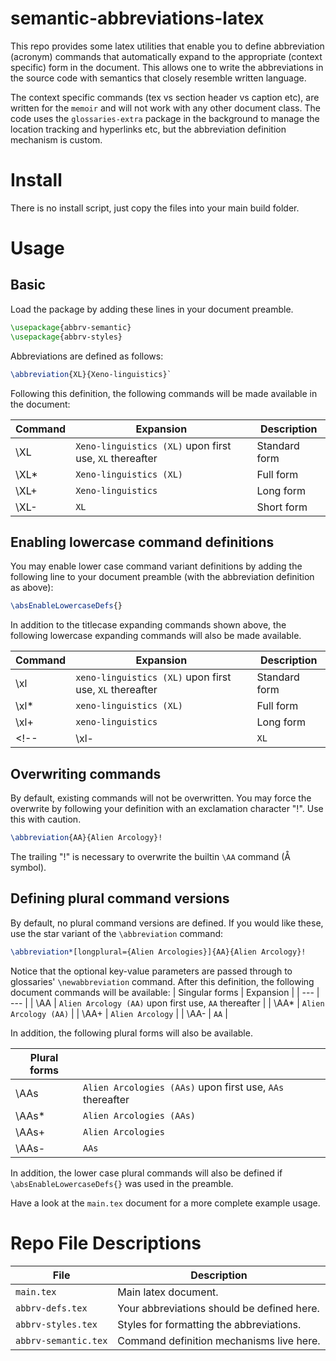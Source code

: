 # semantic-abbreviations-latex

This repo provides some latex utilities that enable you to define abbreviation 
(acronym) commands that automatically expand to the appropriate (context specific)
form in the document.  This allows one to write the abbreviations in the source
code with semantics that closely resemble written language.

The context specific commands (tex vs section header vs caption etc), are
written for the `memoir` and will not work with any other document class. The
code uses the `glossaries-extra` package in the background to manage the
location tracking and hyperlinks etc, but the abbreviation definition mechanism
is custom.

# Install
There is no install script, just copy the files into your main build folder.

# Usage
## Basic

Load the package by adding these lines in your document preamble.
```latex
\usepackage{abbrv-semantic}
\usepackage{abbrv-styles}
```

Abbreviations are defined as follows:
```latex
\abbreviation{XL}{Xeno-linguistics}`
```


Following this definition, the following commands will be made available in the
document:

| Command | Expansion | Description | 
| --- | --- | --- |
| \XL   | `Xeno-linguistics (XL)`  upon first use,  `XL` thereafter | Standard form |
| \XL*  | `Xeno-linguistics (XL)`   | Full form |
| \XL+  | `Xeno-linguistics`        | Long form |
| \XL-  | `XL`                      | Short form |


## Enabling lowercase command definitions
You may enable lower case command variant definitions by adding the following
line to your document preamble (with the abbreviation definition as above):
```latex
\absEnableLowercaseDefs{}
```
In addition to the titlecase expanding commands shown above, the following
lowercase expanding commands will also be made available.

| Command | Expansion | Description | 
| --- | --- | --- |
| \xl   | `xeno-linguistics (XL)`  upon first use,  `XL` thereafter | Standard form |
| \xl*  | `xeno-linguistics (XL)`   | Full form |
| \xl+  | `xeno-linguistics`        | Long form |
<!-- | \xl-  | `XL`                      | Short form | -->

## Overwriting commands
By default, existing commands will not be overwritten. You may force the
overwrite by following your definition with an exclamation character "!". Use
this with caution.
```latex
\abbreviation{AA}{Alien Arcology}!
```
The trailing "!" is necessary to overwrite the builtin `\AA` command (Å symbol).


## Defining plural command versions
By default, no plural command versions are defined. If you would like these,
use the star variant of the `\abbreviation` command:
```latex
\abbreviation*[longplural={Alien Arcologies}]{AA}{Alien Arcology}!
```
Notice that the optional key-value parameters are passed through to glossaries'
`\newabbreviation` command.  After this definition, the following document
commands will be available:
| Singular forms | Expansion | 
| --- | --- | 
| \AA   | `Alien Arcology (AA)`  upon first use,  `AA` thereafter | 
| \AA*  | `Alien Arcology (AA)`   | 
| \AA+  | `Alien Arcology`        | 
| \AA-  | `AA`                      | 

In addition, the following plural forms will also be available.

| **Plural forms** |  | 
| --- | --- | 
| \AAs   | `Alien Arcologies (AAs)`  upon first use,  `AAs` thereafter | 
| \AAs*  | `Alien Arcologies (AAs)`   | 
| \AAs+  | `Alien Arcologies`         | 
| \AAs-  | `AAs`                      | 

In addition, the lower case plural commands will also be defined if
`\absEnableLowercaseDefs{}` was used in the preamble.

Have a look at the `main.tex` document for a more complete example usage.


# Repo File Descriptions

| File | Description | 
| --- | --- |  
| `main.tex`          | Main latex document.
| `abbrv-defs.tex`    | Your abbreviations should be defined here.
| `abbrv-styles.tex`  | Styles for formatting the abbreviations.
| `abbrv-semantic.tex`| Command definition mechanisms live here.

